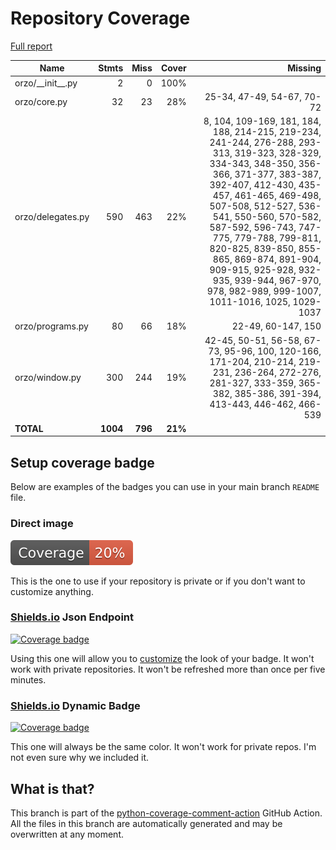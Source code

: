 # Repository Coverage

[Full report](https://htmlpreview.github.io/?https://github.com/InsightCenterNoodles/Orzo/blob/python-coverage-comment-action-data/htmlcov/index.html)

| Name                 |    Stmts |     Miss |   Cover |   Missing |
|--------------------- | -------: | -------: | ------: | --------: |
| orzo/\_\_init\_\_.py |        2 |        0 |    100% |           |
| orzo/core.py         |       32 |       23 |     28% |25-34, 47-49, 54-67, 70-72 |
| orzo/delegates.py    |      590 |      463 |     22% |8, 104, 109-169, 181, 184, 188, 214-215, 219-234, 241-244, 276-288, 293-313, 319-323, 328-329, 334-343, 348-350, 356-366, 371-377, 383-387, 392-407, 412-430, 435-457, 461-465, 469-498, 507-508, 512-527, 536-541, 550-560, 570-582, 587-592, 596-743, 747-775, 779-788, 799-811, 820-825, 839-850, 855-865, 869-874, 891-904, 909-915, 925-928, 932-935, 939-944, 967-970, 978, 982-989, 999-1007, 1011-1016, 1025, 1029-1037 |
| orzo/programs.py     |       80 |       66 |     18% |22-49, 60-147, 150 |
| orzo/window.py       |      300 |      244 |     19% |42-45, 50-51, 56-58, 67-73, 95-96, 100, 120-166, 171-204, 210-214, 219-231, 236-264, 272-276, 281-327, 333-359, 365-382, 385-386, 391-394, 413-443, 446-462, 466-539 |
|            **TOTAL** | **1004** |  **796** | **21%** |           |


## Setup coverage badge

Below are examples of the badges you can use in your main branch `README` file.

### Direct image

[![Coverage badge](https://raw.githubusercontent.com/InsightCenterNoodles/Orzo/python-coverage-comment-action-data/badge.svg)](https://htmlpreview.github.io/?https://github.com/InsightCenterNoodles/Orzo/blob/python-coverage-comment-action-data/htmlcov/index.html)

This is the one to use if your repository is private or if you don't want to customize anything.

### [Shields.io](https://shields.io) Json Endpoint

[![Coverage badge](https://img.shields.io/endpoint?url=https://raw.githubusercontent.com/InsightCenterNoodles/Orzo/python-coverage-comment-action-data/endpoint.json)](https://htmlpreview.github.io/?https://github.com/InsightCenterNoodles/Orzo/blob/python-coverage-comment-action-data/htmlcov/index.html)

Using this one will allow you to [customize](https://shields.io/endpoint) the look of your badge.
It won't work with private repositories. It won't be refreshed more than once per five minutes.

### [Shields.io](https://shields.io) Dynamic Badge

[![Coverage badge](https://img.shields.io/badge/dynamic/json?color=brightgreen&label=coverage&query=%24.message&url=https%3A%2F%2Fraw.githubusercontent.com%2FInsightCenterNoodles%2FOrzo%2Fpython-coverage-comment-action-data%2Fendpoint.json)](https://htmlpreview.github.io/?https://github.com/InsightCenterNoodles/Orzo/blob/python-coverage-comment-action-data/htmlcov/index.html)

This one will always be the same color. It won't work for private repos. I'm not even sure why we included it.

## What is that?

This branch is part of the
[python-coverage-comment-action](https://github.com/marketplace/actions/python-coverage-comment)
GitHub Action. All the files in this branch are automatically generated and may be
overwritten at any moment.
